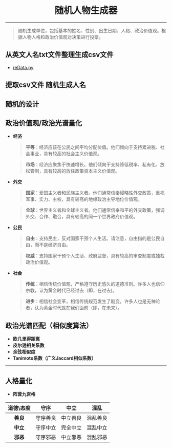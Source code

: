 # <center>随机人物生成器</center>
-----
>随机生成单位，包括基本的姓名、性别、出生日期、人格、政治价值观。根据人物人格和政治价值观对决策进行投票。
## 从英文人名txt文件整理生成csv文件
- [reData.py](RandomCharacterGenerator_En/reData.py)
## 提取csv文件 随机生成人名
## 随机的设计
## 政治价值观/政治光谱量化
- **经济**   
	>**平等**：经济应该在公民之间平均分配价值。他们倾向于支持累进税、社会事业，具有较高的社会主义价值观。

	>**市场**：经济应聚焦于快速增长。他们倾向于支持降低税率、私有化、放松管制，具有较高的放任政策资本主义价值观。
- **外交**
	>**国家**：爱国主义者和民族主义者。他们通常信奉侵略性外交政策，重视军事、实力、主权，具有较高的地缘政治主导地位价值观。

	>**全球**：世界主义者和全球主义者。他们通常信奉和平的外交政策，强调外交、合作、融合，具有较高的同一个世界政府价值观。
- **公民**
	>**自由**：支持民主，反对国家干预个人生活。请注意，自由指的是公民自由，而不是经济自由。

	>**权威**：支持国家干预个人生活、政府监督，具有较高的审查制度或独裁政治价值观。
- **社会**
	>**传统**：相信传统价值观，严格遵守历史悠久的道德准则。许多人也信仰宗教，认为黄金时代已经过去（即，在过去)。

	>**进步**：相信社会变革，相信传统规范发生了剧变。许多人也是无神论者，认为黄金时代就在我们面前（即，在未来）。
## 政治光谱匹配（相似度算法）
- **欧几里得距离**
- **皮尔逊相关系数**
- **余弦相似度**
- **Tanimoto系数（广义Jaccard相似系数）**
----
## 人格量化
- **阵营九宫格**

| 道德\态度 | 守序 | 中立 | 混乱 |
| :---: | :---: | :---: | :---: |
| **善良** | 守序善良 | 中立善良 | 混乱善良 |
| **中立** | 守序中立 | 完全中立 | 混乱中立 |
| **邪恶** | 守序邪恶 | 中立邪恶 | 混乱邪恶 |